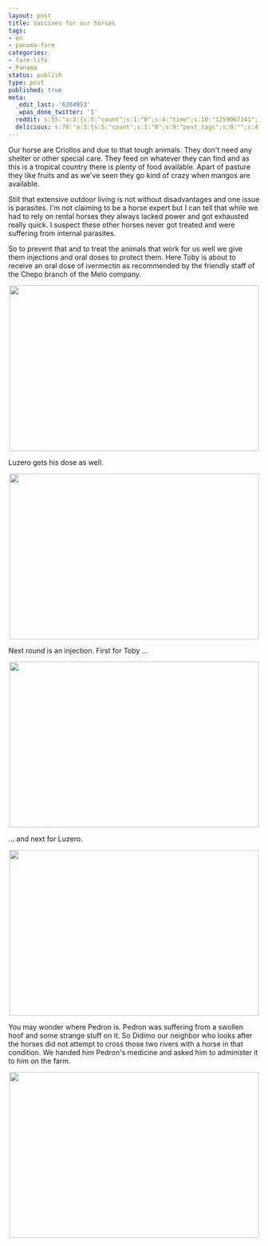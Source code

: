 ```yaml
---
layout: post
title: Vaccines for our horses
tags:
- en
- panama-farm
categories:
- farm-life
- Panama
status: publish
type: post
published: true
meta:
  _edit_last: '6384953'
  _wpas_done_twitter: '1'
  reddit: s:55:"a:2:{s:5:"count";s:1:"0";s:4:"time";s:10:"1259067341";}";
  delicious: s:78:"a:3:{s:5:"count";s:1:"0";s:9:"post_tags";s:0:"";s:4:"time";s:10:"1259067340";}";
---
```

Our horse are Criollos and due to that tough animals. They don't need any shelter or other special care. They feed on whatever they can find and as this is a tropical country there is plenty of food available. Apart of pasture they like fruits and as we've seen they go kind of crazy when mangos are available.

Still that extensive outdoor living is not without disadvantages and one issue is parasites. I'm not claiming to be a horse expert but I can tell that while we had to rely on rental horses they always lacked power and got exhausted really quick. I suspect these other horses never got treated and were suffering from internal parasites.

So to prevent that and to treat the animals that work for us well we give them injections and oral doses to protect them. Here Toby is about to receive an oral dose of ivermectin as recommended by the friendly staff of the Chepo branch of the Melo company.

<a href="http://www.flickr.com/photos/34665899@N00/4069395860" title="View '' on Flickr.com"><div style="text-align:center;"><img src="http://farm3.static.flickr.com/2684/4069395860_88749f0609.jpg" alt="" border="0" width="500" height="332" /></div></a>

Luzero gets his dose as well.

<a href="http://www.flickr.com/photos/34665899@N00/4068634445" title="View '' on Flickr.com"><div style="text-align:center;"><img src="http://farm3.static.flickr.com/2742/4068634445_052777658d.jpg" alt="" border="0" width="500" height="332" /></div></a>

Next round is an injection. First for Toby ...

<a href="http://www.flickr.com/photos/34665899@N00/4068637839" title="View '' on Flickr.com"><div style="text-align:center;"><img src="http://farm3.static.flickr.com/2519/4068637839_5b978615ba.jpg" alt="" border="0" width="500" height="332" /></div></a>

... and next for Luzero.

<a href="http://www.flickr.com/photos/34665899@N00/4069387388" title="View '' on Flickr.com"><div style="text-align:center;"><img src="http://farm3.static.flickr.com/2721/4069387388_0f1a3a9130.jpg" alt="" border="0" width="500" height="332" /></div></a>

You may wonder where Pedron is. Pedron was suffering from a swollen hoof and some strange stuff on it. So Didimo our neighbor who looks after the horses did not attempt to cross those two rivers with a horse in that condition. We handed him Pedron's medicine and asked him to administer it to him on the farm.

<a href="http://www.flickr.com/photos/34665899@N00/4068630039" title="View '' on Flickr.com"><div style="text-align:center;"><img src="http://farm4.static.flickr.com/3479/4068630039_6d9b10d1fc.jpg" alt="" border="0" width="500" height="332" /></div></a>

